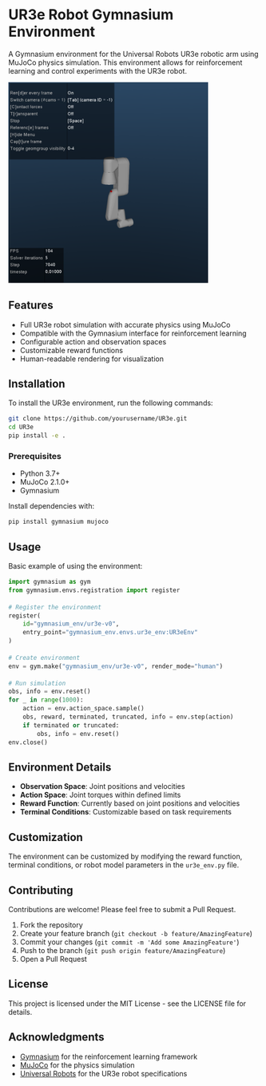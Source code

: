 # UR3e Robot Gymnasium Environment

A Gymnasium environment for the Universal Robots UR3e robotic arm using MuJoCo physics simulation. This environment allows for reinforcement learning and control experiments with the UR3e robot.

<img src="./media/capture.png" alt="UR3e Robot in MuJoCo simulation" width="400"/>

## Features

- Full UR3e robot simulation with accurate physics using MuJoCo
- Compatible with the Gymnasium interface for reinforcement learning
- Configurable action and observation spaces
- Customizable reward functions
- Human-readable rendering for visualization

## Installation

To install the UR3e environment, run the following commands:

```bash
git clone https://github.com/yourusername/UR3e.git
cd UR3e
pip install -e .
```

### Prerequisites

- Python 3.7+
- MuJoCo 2.1.0+
- Gymnasium

Install dependencies with:

```bash
pip install gymnasium mujoco
```

## Usage

Basic example of using the environment:

```python
import gymnasium as gym
from gymnasium.envs.registration import register

# Register the environment
register(
    id="gymnasium_env/ur3e-v0",
    entry_point="gymnasium_env.envs.ur3e_env:UR3eEnv"
)

# Create environment
env = gym.make("gymnasium_env/ur3e-v0", render_mode="human")

# Run simulation
obs, info = env.reset()
for _ in range(1000):
    action = env.action_space.sample()
    obs, reward, terminated, truncated, info = env.step(action)
    if terminated or truncated:
        obs, info = env.reset()
env.close()
```

## Environment Details

- **Observation Space**: Joint positions and velocities
- **Action Space**: Joint torques within defined limits
- **Reward Function**: Currently based on joint positions and velocities
- **Terminal Conditions**: Customizable based on task requirements

## Customization

The environment can be customized by modifying the reward function, terminal conditions, or robot model parameters in the `ur3e_env.py` file.

## Contributing

Contributions are welcome! Please feel free to submit a Pull Request.

1. Fork the repository
2. Create your feature branch (`git checkout -b feature/AmazingFeature`)
3. Commit your changes (`git commit -m 'Add some AmazingFeature'`)
4. Push to the branch (`git push origin feature/AmazingFeature`)
5. Open a Pull Request

## License

This project is licensed under the MIT License - see the LICENSE file for details.

## Acknowledgments

- [Gymnasium](https://gymnasium.farama.org/) for the reinforcement learning framework
- [MuJoCo](https://mujoco.org/) for the physics simulation
- [Universal Robots](https://www.universal-robots.com/) for the UR3e robot specifications

